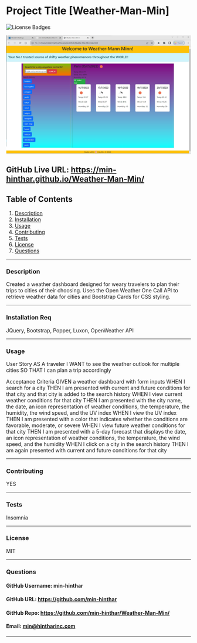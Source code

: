 # Project Title [Weather-Man-Min]
![License Badges](https://img.shields.io/badge/LICENSE-MIT-blue)

![Snapshot](./Develop/assets/Screenshot.jpg)

GitHub Live URL: https://min-hinthar.github.io/Weather-Man-Min/
-----

## Table of Contents
1. [Description](#description)
2. [Installation](#installation)
3. [Usage](#usage)
4. [Contributing](#contributing)
5. [Tests](#tests)
6. [License](#license)
7. [Questions](#questions)

-----

### Description 
Created a weather dashboard designed for weary travelers to plan their trips to cities of their choosing. Uses the Open Weather One Call API to retrieve weather data for cities and Bootstrap Cards for CSS styling.

-----

### Installation Req
JQuery, Bootstrap, Popper, Luxon, OpenWeather API

-----

### Usage 
User Story
AS A traveler
I WANT to see the weather outlook for multiple cities
SO THAT I can plan a trip accordingly

Acceptance Criteria
GIVEN a weather dashboard with form inputs
WHEN I search for a city
THEN I am presented with current and future conditions for that city and that city is added to the search history
WHEN I view current weather conditions for that city
THEN I am presented with the city name, the date, an icon representation of weather conditions, the temperature, the humidity, the wind speed, and the UV index
WHEN I view the UV index
THEN I am presented with a color that indicates whether the conditions are favorable, moderate, or severe
WHEN I view future weather conditions for that city
THEN I am presented with a 5-day forecast that displays the date, an icon representation of weather conditions, the temperature, the wind speed, and the humidity
WHEN I click on a city in the search history
THEN I am again presented with current and future conditions for that city

-----

### Contributing 
YES 

-----

### Tests 
Insomnia

-----

### License 
MIT 

-----

### Questions 

#### GitHub Username: min-hinthar 

#### GitHub URL: https://github.com/min-hinthar

#### GitHub Repo: https://github.com/min-hinthar/Weather-Man-Min/

#### Email: min@hintharinc.com

-----

